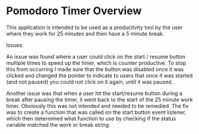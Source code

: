 # Pomodoro Timer Overview

This application is intended to be used as a productivity tool by the user where they work for 25 minutes and then have a 5 minute break.

Issues:

An issue was found where a user could click on the start / resume button multiple times to speed up the timer, which is counter productive. To stop this from occurring I made sure that the button was disabled once it was clicked and changed the pointer to indicate to users that once it was started (and not paused) you could not click on it again, until it was paused.

Another issue was that when a user hit the start/resume button during a break after pausing the timer, it went back to the start of the 25 minute work timer. Obviously this was not intended and needed to be remedied. The fix was to create a function that was called on the start button event listener, which then determined what function to use by checking if the status variable matched the work or break string.
